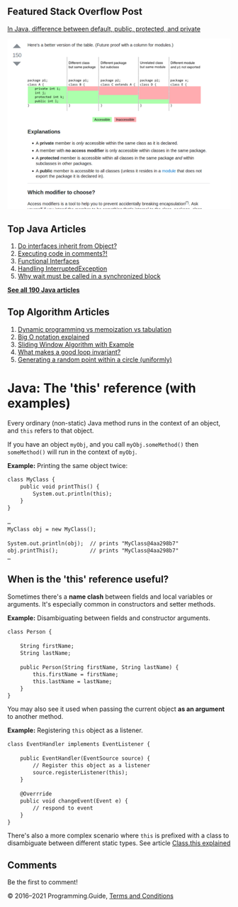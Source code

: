 



## Featured Stack Overflow Post

[In Java, difference between default, public, protected, and private](https://stackoverflow.com/a/33627846/276052)

[<img src="../images/so-featured-33627846.png" alt="StackOverflow screenshot thumbnail" class="screenshot" />](https://stackoverflow.com/a/33627846/276052)



## Top Java Articles

1.  [Do interfaces inherit from Object?](do-interfaces-inherit-from-object.html)
2.  [Executing code in comments?!](executing-code-in-comments.html)
3.  [Functional Interfaces](functional-interfaces.html)
4.  [Handling InterruptedException](handling-interrupted-exceptions.html)
5.  [Why wait must be called in a synchronized block](why-wait-must-be-in-synchronized.html)

[**See all 190 Java articles**](index.html)

## Top Algorithm Articles

1.  [Dynamic programming vs memoization vs tabulation](../dynamic-programming-vs-memoization-vs-tabulation.html)
2.  [Big O notation explained](../big-o-notation-explained.html)
3.  [Sliding Window Algorithm with Example](../sliding-window-example.html)
4.  [What makes a good loop invariant?](../what-makes-a-good-loop-invariant.html)
5.  [Generating a random point within a circle (uniformly)](../random-point-within-circle.html)

# Java: The 'this' reference (with examples)

Every ordinary (non-static) Java method runs in the context of an object, and `this` refers to that object.

If you have an object `myObj`, and you call `myObj.someMethod()` then `someMethod()` will run in the context of `myObj`.

**Example:** Printing the same object twice:

    class MyClass {
        public void printThis() {
            System.out.println(this);
        }
    }

    …
    MyClass obj = new MyClass();

    System.out.println(obj);  // prints "MyClass@4aa298b7"
    obj.printThis();          // prints "MyClass@4aa298b7"
    …

## When is the 'this' reference useful?

Sometimes there's a **name clash** between fields and local variables or arguments. It's especially common in constructors and setter methods.

**Example:** Disambiguating between fields and constructor arguments.

    class Person {

        String firstName;
        String lastName;

        public Person(String firstName, String lastName) {
            this.firstName = firstName;
            this.lastName = lastName;
        }
    }

You may also see it used when passing the current object **as an argument** to another method.

**Example:** Registering `this` object as a listener.

    class EventHandler implements EventListener {

        public EventHandler(EventSource source) {
            // Register this object as a listener
            source.registerListener(this);
        }

        @Overrride
        public void changeEvent(Event e) {
            // respond to event
        }
    }

There's also a more complex scenario where `this` is prefixed with a class to disambiguate between different static types. See article [Class.this explained](class-this.html)

## Comments

Be the first to comment!

© 2016–2021 Programming.Guide, [Terms and Conditions](../terms-and-conditions.html)
